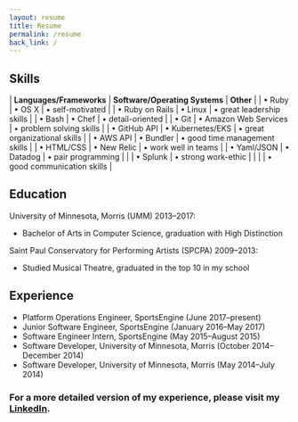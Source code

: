 ```yaml
---
layout: resume
title: Resume
permalink: /resume
back_link: /
---
```


## Skills

| __Languages/Frameworks__    | __Software/Operating Systems__ | __Other__                     |
| • Ruby                      | • OS X                         | • self-motivated              |
| • Ruby on Rails             | • Linux                        | • great leadership skills     |
| • Bash                      | • Chef                         | • detail-oriented             |
| • Git                       | • Amazon Web Services          | • problem solving skills      |
| • GitHub API                | • Kubernetes/EKS               | • great organizational skills |
| • AWS API                   | • Bundler                      | • good time management skills |
| • HTML/CSS                  | • New Relic                    | • work well in teams          |
| • Yaml/JSON                 | • Datadog                      | • pair programming            |
|                             | • Splunk                       | • strong work-ethic           |
|                             |                                | • good communication skills   |

## Education

University of Minnesota, Morris (UMM) 2013–2017:
* Bachelor of Arts in Computer Science, graduation with High Distinction

Saint Paul Conservatory for Performing Artists (SPCPA) 2009–2013:
* Studied Musical Theatre, graduated in the top 10 in my school

## Experience

* Platform Operations Engineer, SportsEngine (June 2017–present)
* Junior Software Engineer, SportsEngine (January 2016–May 2017)
* Software Engineer Intern, SportsEngine (May 2015–August 2015)
* Software Developer, University of Minnesota, Morris (October 2014–December 2014)
* Software Developer, University of Minnesota, Morris (May 2014–July 2014)

### For a more detailed version of my experience, please visit my [LinkedIn](https://www.linkedin.com/in/emma-sax4).
